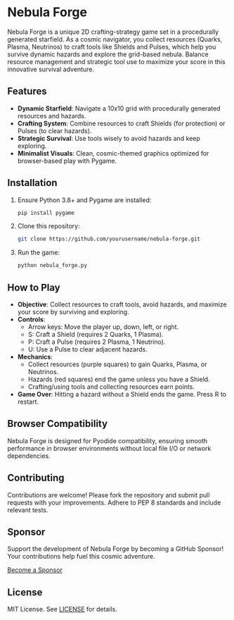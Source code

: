 # Nebula Forge

Nebula Forge is a unique 2D crafting-strategy game set in a procedurally generated starfield. As a cosmic navigator, you collect resources (Quarks, Plasma, Neutrinos) to craft tools like Shields and Pulses, which help you survive dynamic hazards and explore the grid-based nebula. Balance resource management and strategic tool use to maximize your score in this innovative survival adventure.

## Features
- **Dynamic Starfield**: Navigate a 10x10 grid with procedurally generated resources and hazards.
- **Crafting System**: Combine resources to craft Shields (for protection) or Pulses (to clear hazards).
- **Strategic Survival**: Use tools wisely to avoid hazards and keep exploring.
- **Minimalist Visuals**: Clean, cosmic-themed graphics optimized for browser-based play with Pygame.

## Installation
1. Ensure Python 3.8+ and Pygame are installed:
   ```bash
   pip install pygame
   ```
2. Clone this repository:
   ```bash
   git clone https://github.com/yourusername/nebula-forge.git
   ```
3. Run the game:
   ```bash
   python nebula_forge.py
   ```

## How to Play
- **Objective**: Collect resources to craft tools, avoid hazards, and maximize your score by surviving and exploring.
- **Controls**:
  - Arrow keys: Move the player up, down, left, or right.
  - S: Craft a Shield (requires 2 Quarks, 1 Plasma).
  - P: Craft a Pulse (requires 2 Plasma, 1 Neutrino).
  - U: Use a Pulse to clear adjacent hazards.
- **Mechanics**:
  - Collect resources (purple squares) to gain Quarks, Plasma, or Neutrinos.
  - Hazards (red squares) end the game unless you have a Shield.
  - Crafting/using tools and collecting resources earn points.
- **Game Over**: Hitting a hazard without a Shield ends the game. Press R to restart.

## Browser Compatibility
Nebula Forge is designed for Pyodide compatibility, ensuring smooth performance in browser environments without local file I/O or network dependencies.

## Contributing
Contributions are welcome! Please fork the repository and submit pull requests with your improvements. Adhere to PEP 8 standards and include relevant tests.

## Sponsor
Support the development of Nebula Forge by becoming a GitHub Sponsor! Your contributions help fuel this cosmic adventure.

[Become a Sponsor](https://github.com/sponsors/yourusername)

## License
MIT License. See [LICENSE](LICENSE) for details.